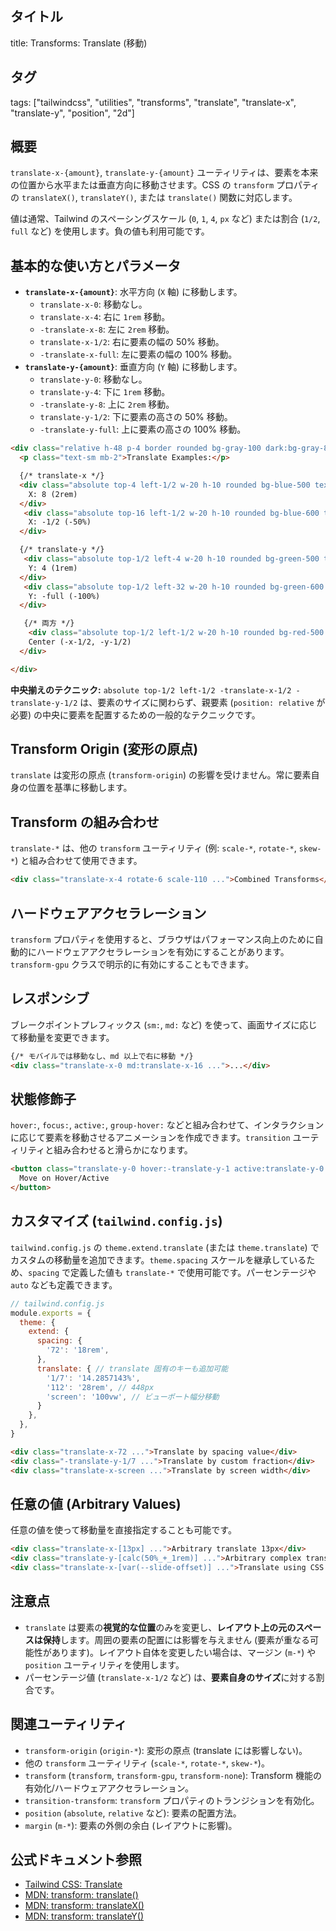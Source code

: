 ## タイトル
title: Transforms: Translate (移動)

## タグ
tags: ["tailwindcss", "utilities", "transforms", "translate", "translate-x", "translate-y", "position", "2d"]

## 概要
`translate-x-{amount}`, `translate-y-{amount}` ユーティリティは、要素を本来の位置から水平または垂直方向に移動させます。CSS の `transform` プロパティの `translateX()`, `translateY()`, または `translate()` 関数に対応します。

値は通常、Tailwind のスペーシングスケール (`0`, `1`, `4`, `px` など) または割合 (`1/2`, `full` など) を使用します。負の値も利用可能です。

## 基本的な使い方とパラメータ

*   **`translate-x-{amount}`**: 水平方向 (`X` 軸) に移動します。
    *   `translate-x-0`: 移動なし。
    *   `translate-x-4`: 右に `1rem` 移動。
    *   `-translate-x-8`: 左に `2rem` 移動。
    *   `translate-x-1/2`: 右に要素の幅の 50% 移動。
    *   `-translate-x-full`: 左に要素の幅の 100% 移動。
*   **`translate-y-{amount}`**: 垂直方向 (`Y` 軸) に移動します。
    *   `translate-y-0`: 移動なし。
    *   `translate-y-4`: 下に `1rem` 移動。
    *   `-translate-y-8`: 上に `2rem` 移動。
    *   `translate-y-1/2`: 下に要素の高さの 50% 移動。
    *   `-translate-y-full`: 上に要素の高さの 100% 移動。

```html
<div class="relative h-48 p-4 border rounded bg-gray-100 dark:bg-gray-800 overflow-hidden">
  <p class="text-sm mb-2">Translate Examples:</p>

  {/* translate-x */}
  <div class="absolute top-4 left-1/2 w-20 h-10 rounded bg-blue-500 text-white flex items-center justify-center translate-x-8">
    X: 8 (2rem)
  </div>
   <div class="absolute top-16 left-1/2 w-20 h-10 rounded bg-blue-600 text-white flex items-center justify-center -translate-x-1/2">
    X: -1/2 (-50%)
  </div>

  {/* translate-y */}
   <div class="absolute top-1/2 left-4 w-20 h-10 rounded bg-green-500 text-white flex items-center justify-center translate-y-4">
    Y: 4 (1rem)
  </div>
   <div class="absolute top-1/2 left-32 w-20 h-10 rounded bg-green-600 text-white flex items-center justify-center -translate-y-full">
    Y: -full (-100%)
  </div>

   {/* 両方 */}
    <div class="absolute top-1/2 left-1/2 w-20 h-10 rounded bg-red-500 text-white flex items-center justify-center -translate-x-1/2 -translate-y-1/2">
    Center (-x-1/2, -y-1/2)
  </div>

</div>
```
**中央揃えのテクニック:**
`absolute top-1/2 left-1/2 -translate-x-1/2 -translate-y-1/2` は、要素のサイズに関わらず、親要素 (`position: relative` が必要) の中央に要素を配置するための一般的なテクニックです。

## Transform Origin (変形の原点)

`translate` は変形の原点 (`transform-origin`) の影響を受けません。常に要素自身の位置を基準に移動します。

## Transform の組み合わせ

`translate-*` は、他の `transform` ユーティリティ (例: `scale-*`, `rotate-*`, `skew-*`) と組み合わせて使用できます。

```html
<div class="translate-x-4 rotate-6 scale-110 ...">Combined Transforms</div>
```

## ハードウェアアクセラレーション

`transform` プロパティを使用すると、ブラウザはパフォーマンス向上のために自動的にハードウェアアクセラレーションを有効にすることがあります。`transform-gpu` クラスで明示的に有効にすることもできます。

## レスポンシブ

ブレークポイントプレフィックス (`sm:`, `md:` など) を使って、画面サイズに応じて移動量を変更できます。

```html
{/* モバイルでは移動なし、md 以上で右に移動 */}
<div class="translate-x-0 md:translate-x-16 ...">...</div>
```

## 状態修飾子

`hover:`, `focus:`, `active:`, `group-hover:` などと組み合わせて、インタラクションに応じて要素を移動させるアニメーションを作成できます。`transition` ユーティリティと組み合わせると滑らかになります。

```html
<button class="translate-y-0 hover:-translate-y-1 active:translate-y-0.5 transition-transform duration-150 ease-in-out ...">
  Move on Hover/Active
</button>
```

## カスタマイズ (`tailwind.config.js`)

`tailwind.config.js` の `theme.extend.translate` (または `theme.translate`) でカスタムの移動量を追加できます。`theme.spacing` スケールを継承しているため、`spacing` で定義した値も `translate-*` で使用可能です。パーセンテージや `auto` なども定義できます。

```javascript
// tailwind.config.js
module.exports = {
  theme: {
    extend: {
      spacing: {
        '72': '18rem',
      },
      translate: { // translate 固有のキーも追加可能
        '1/7': '14.2857143%',
        '112': '28rem', // 448px
        'screen': '100vw', // ビューポート幅分移動
      }
    },
  },
}
```

```html
<div class="translate-x-72 ...">Translate by spacing value</div>
<div class="-translate-y-1/7 ...">Translate by custom fraction</div>
<div class="translate-x-screen ...">Translate by screen width</div>
```

## 任意の値 (Arbitrary Values)

任意の値を使って移動量を直接指定することも可能です。

```html
<div class="translate-x-[13px] ...">Arbitrary translate 13px</div>
<div class="translate-y-[calc(50%_+_1rem)] ...">Arbitrary complex translate</div>
<div class="translate-x-[var(--slide-offset)] ...">Translate using CSS variable</div>
```

## 注意点

*   `translate` は要素の**視覚的な位置**のみを変更し、**レイアウト上の元のスペースは保持**します。周囲の要素の配置には影響を与えません (要素が重なる可能性があります)。レイアウト自体を変更したい場合は、マージン (`m-*`) や `position` ユーティリティを使用します。
*   パーセンテージ値 (`translate-x-1/2` など) は、**要素自身のサイズ**に対する割合です。

## 関連ユーティリティ

*   `transform-origin` (`origin-*`): 変形の原点 (translate には影響しない)。
*   他の `transform` ユーティリティ (`scale-*`, `rotate-*`, `skew-*`)。
*   `transform` (`transform`, `transform-gpu`, `transform-none`): Transform 機能の有効化/ハードウェアアクセラレーション。
*   `transition-transform`: `transform` プロパティのトランジションを有効化。
*   `position` (`absolute`, `relative` など): 要素の配置方法。
*   `margin` (`m-*`): 要素の外側の余白 (レイアウトに影響)。

## 公式ドキュメント参照
*   [Tailwind CSS: Translate](https://tailwindcss.com/docs/translate)
*   [MDN: transform: translate()](https://developer.mozilla.org/en-US/docs/Web/CSS/transform-function/translate)
*   [MDN: transform: translateX()](https://developer.mozilla.org/en-US/docs/Web/CSS/transform-function/translateX)
*   [MDN: transform: translateY()](https://developer.mozilla.org/en-US/docs/Web/CSS/transform-function/translateY)